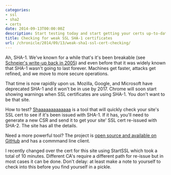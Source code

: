 ```yaml
---
categories:
- ssl
- sha2
- certs
date: 2014-09-13T00:00:00Z
description: Start testing today and start getting your certs up-to-date with this online testing toolset.
title: Checking for weak SSL SHA-1 certificates
url: /chronicle/2014/09/13/weak-sha1-ssl-cert-checking/
---
```


Ah, SHA-1. We've known for a while that's it's been breakable (see [Schneier's write-up back in 2005](https://www.schneier.com/blog/archives/2005/02/cryptanalysis_o.html)) and even before that it was widely known that SHA-1 wasn't going to last forever. Machines get faster, attacks get refined, and we move to more secure operations.

That time is now rapidily upon us. Mozilla, Google, and Microsoft have deprecated SHA-1 and it won't be in use by 2017. Chrome will soon start showing warnings when SSL certificates are using SHA-1. You don't want to be that site.

How to test? [Shaaaaaaaaaaaaa](https://shaaaaaaaaaaaaa.com/) is a tool that will quickly check your site's SSL cert to see if it's been issued with SHA-1. If it has, you'll need to generate a new CSR and send it to get your site' SSL cert re-issued with SHA-2. The site has all the details.

Need a more powerful tool? The project is [open source and available on GitHub](https://github.com/konklone/shaaaaaaaaaaaaa) and has a commmand line client.

I recently changed over the cert for this site using StartSSL which took a total of 10 minutes. Different CA's require a different path for re-issue but in most cases it can be done. Don't delay: at least make a note to yourself to check into this before you find yourself in a pickle.